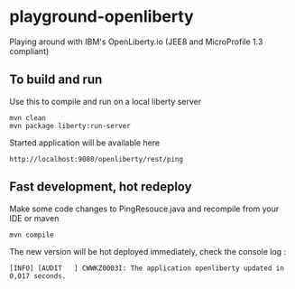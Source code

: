 # playground-openliberty
Playing around with IBM's OpenLiberty.io (JEE8 and MicroProfile 1.3 compliant)


## To build and run
Use this to compile and run on a local liberty server
```
mvn clean
mvn package liberty:run-server
```

Started application will be available here
```
http://localhost:9080/openliberty/rest/ping
```

## Fast development, hot redeploy
Make some code changes to PingResouce.java and recompile from your IDE or maven
```
mvn compile
```

The new version will be hot deployed immediately, check the console log :
```
[INFO] [AUDIT   ] CWWKZ0003I: The application openliberty updated in 0,017 seconds.
```
